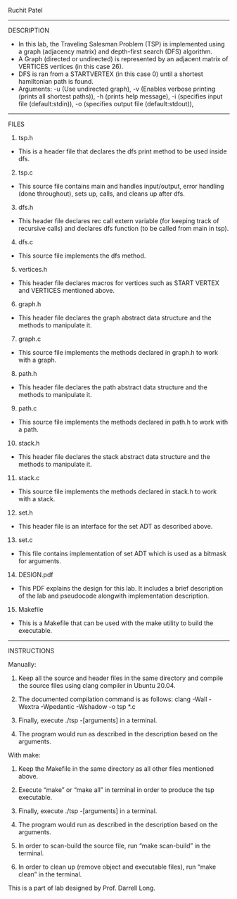 Ruchit Patel

---------------------
DESCRIPTION

- In this lab, the Traveling Salesman Problem (TSP) is implemented using a graph (adjacency matrix) and depth-first search (DFS) algorithm.
- A Graph (directed or undirected) is represented by an adjacent matrix of VERTICES vertices (in this case 26).
- DFS is ran from a STARTVERTEX (in this case 0) until a shortest hamiltonian path is found.
- Arguments:    -u (Use undirected graph),
                -v (Enables verbose printing (prints all shortest paths)), 
		-h (prints help message), 
		-i (specifies input file (default:stdin)), 
		-o (specifies output file (default:stdout)), 

---------------------
FILES

1. tsp.h
- This is a header file that declares the dfs print method to be used inside dfs.

2. tsp.c 
- This source file contains main and handles input/output, error handling (done throughout), sets up, calls, and cleans up after dfs.

3. dfs.h
- This header file declares rec call extern variable (for keeping track of recursive calls) and declares dfs function (to be called from main in tsp).

4. dfs.c 
- This source file implements the dfs method.

5. vertices.h
- This header file declares macros for vertices such as START VERTEX and VERTICES mentioned above.

6. graph.h
- This header file declares the graph abstract data structure and the methods to manipulate it.

7. graph.c 
-  This source file implements the methods declared in graph.h to work with a graph.

8. path.h
- This header file declares the path abstract data structure and the methods to manipulate it.

9. path.c 
-  This source file implements the methods declared in path.h to work with a path.

10. stack.h
- This header file declares the stack abstract data structure and the methods to manipulate it.

11. stack.c 
-  This source file implements the methods declared in stack.h to work with a stack.

12. set.h
- This header file is an interface for the set ADT as described above.

13. set.c
- This file contains implementation of set ADT which is used as a bitmask for arguments.

14. DESIGN.pdf 

- This PDF explains the design for this lab. It includes a brief description of the lab and pseudocode alongwith implementation description. 

15. Makefile

- This is a Makefile that can be used with the make utility to build the executable.


---------------------
INSTRUCTIONS

Manually:
1. Keep all the source and header files in the same directory and compile the source files using clang compiler in Ubuntu 20.04.

2. The documented compilation command is as follows: clang -Wall -Wextra -Wpedantic -Wshadow -o tsp *.c 

3. Finally, execute ./tsp -[arguments] in a terminal. 

4. The program would run as described in the description based on the arguments. 


With make:
1. Keep the Makefile in the same directory as all other files mentioned above.

2. Execute “make” or “make all” in terminal in order to produce the tsp executable. 

3. Finally, execute ./tsp -[arguments] in a terminal. 

4. The program would run as described in the description based on the arguments. 

5. In order to scan-build the source file, run “make scan-build” in the terminal.

6. In order to clean up (remove object and executable files), run “make clean” in the terminal.

This is a part of lab designed by Prof. Darrell Long.
